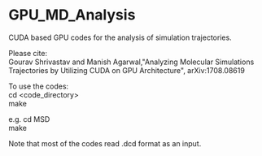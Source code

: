 # GPU_MD_Analysis
CUDA based GPU codes for the analysis of simulation trajectories.

Please cite:                                                                                                                               
Gourav Shrivastav and Manish Agarwal,"Analyzing Molecular Simulations Trajectories by Utilizing CUDA on GPU Architecture",	arXiv:1708.08619

To use the codes:                                                                                                                                         
cd <code_directory>                                                                                                                                                                   
make

e.g.
cd MSD                                                                                                                                                                   
make

Note that most of the codes read .dcd format as an input.
